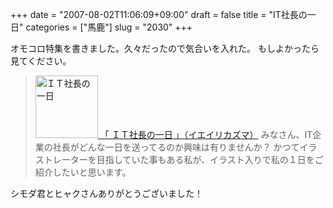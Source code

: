 +++
date = "2007-08-02T11:06:09+09:00"
draft = false
title = "IT社長の一日"
categories = ["馬鹿"]
slug = "2030"
+++

オモコロ特集を書きました。久々だったので気合いを入れた。
もしよかったら見てください。
<blockquote><a href="http://picup.omocoro.jp/?eid=222" target="_blank"><img src="http://omo-tokusu.img.jugem.jp/20070727_2843.jpg" width="100" height="100" alt="ＩＴ社長の一日" class="pict" />
「 ＩＴ社長の一日 」（イエイリカズマ）</a>
みなさん、IT企業の社長がどんな一日を送ってるのか興味は有りませんか？
かつてイラストレーターを目指していた事もある私が、イラスト入りで私の１日をご紹介したいと思います。</blockquote>
シモダ君とヒャクさんありがとうございました！
